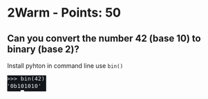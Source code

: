  # 2Warm - Points: 50
 
 ##  Can you convert the number 42 (base 10) to binary (base 2)?

Install pyhton in command line use ```bin()```

![image](https://github.com/bohsiang/CTF_practice/blob/master/picoCTF2019/picture/2Warn.png)
